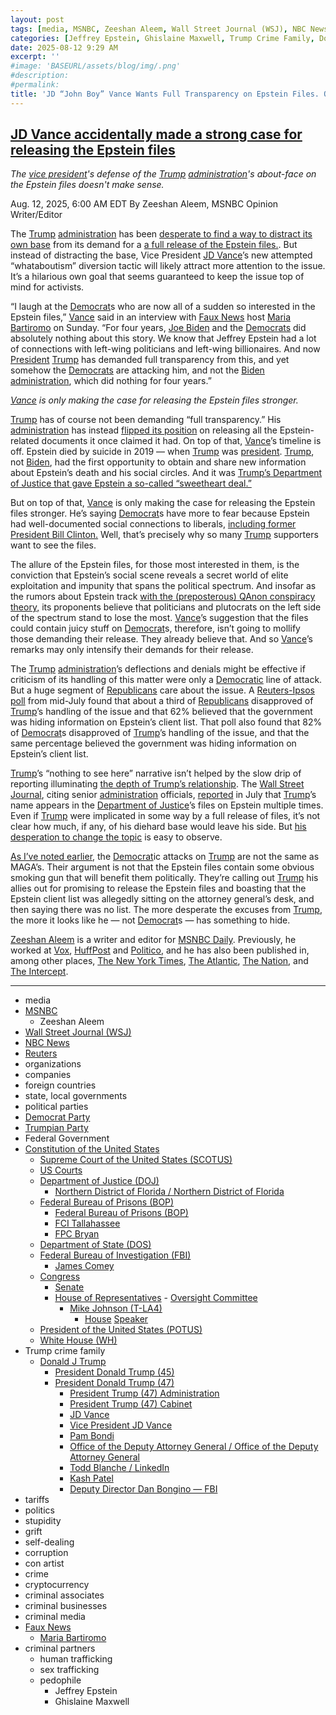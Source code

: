 ```yaml
---
layout: post
tags: [media, MSNBC, Zeeshan Aleem, Wall Street Journal (WSJ), NBC News, Reuters, organizations, companies, foreign countries, state local governments, political parties, Democrat Party, Trumpian Party, Federal Government, Constitution of the United States, Supreme Court of the United States (SCOTUS), US Courts, Department of Justice (DOJ), Northern District of Florida / Northern District of Florida, Federal Bureau of Prisons (BOP), Federal Bureau of Prisons (BOP), FCI Tallahassee, FPC Bryan, Department of State (DOS), Federal Bureau of Investigation (FBI), James Comey, Congress, Senate, House of Representatives,  Oversight Committee, Mike Johnson (T-LA4), House Speaker, President of the United States (POTUS), White House (WH), Trump crime family, Donald J Trump, President Donald Trump (45), President Donald Trump (47), President Trump (47) Administration, President Trump (47) Cabinet, JD Vance, Vice President JD Vance, Pam Bondi, Office of the Deputy Attorney General / Office of the Deputy Attorney General, Todd Blanche / LinkedIn, Kash Patel, Deputy Director Dan Bongino — FBI, tariffs, politics, stupidity, grift, self-dealing, corruption, con artist, crime, cryptocurrency, criminal associates, criminal businesses, criminal media, Faux News, Maria Bartiromo, criminal partners, human trafficking, sex trafficking, pedophile, Jeffrey Epstein, Ghislaine Maxwell]
categories: [Jeffrey Epstein, Ghislaine Maxwell, Trump Crime Family, Donald Trump]
date: 2025-08-12 9:29 AM
excerpt: ''
#image: 'BASEURL/assets/blog/img/.png'
#description:
#permalink:
title: 'JD “John Boy” Vance Wants Full Transparency on Epstein Files. Oops! Trump Wants to Bury Files'
---
```


## [JD Vance accidentally made a strong case for releasing the Epstein files](https://www.msnbc.com/opinion/msnbc-opinion/jd-vance-epstein-files-trump-biden-attention-rcna224323)

*The [vice president](https://www.whitehouse.gov/administration/jd-vance/)'s defense of the [Trump](https://www.donaldjtrump.com/) [administration](https://www.whitehouse.gov/administration/)'s about-face on the Epstein files doesn't make sense.*

Aug. 12, 2025, 6:00 AM EDT
By Zeeshan Aleem, MSNBC Opinion Writer/Editor

The [Trump](https://www.donaldjtrump.com/) [administration](https://www.whitehouse.gov/administration/) has been [desperate to find a way to distract its own base](https://www.msnbc.com/opinion/analysis/trump-epstein-files-distraction-fox-news-russiagate-rcna223977) from its demand for a [a full release of the Epstein files.](https://www.msnbc.com/opinion/msnbc-opinion/trump-epstein-files-democrats-response-rcna218675). But instead of distracting the base, Vice President [JD Vance](https://www.whitehouse.gov/administration/jd-vance/)’s new attempted “whataboutism” diversion tactic will likely attract more attention to the issue. It’s a hilarious own goal that seems guaranteed to keep the issue top of mind for activists.

“I laugh at the [Democrat](https://www.democrats.org/)s who are now all of a sudden so interested in the Epstein files,” [Vance](https://www.whitehouse.gov/administration/jd-vance/) said in an interview with [Faux News](https://www.foxnews.com/) host [Maria Bartiromo](https://www.foxnews.com/person/b/maria-bartiromo) on Sunday. “For four years, [Joe Biden](https://bidenwhitehouse.archives.gov/) and the [Democrats](https://www.democrats.org/) did absolutely nothing about this story. We know that Jeffrey Epstein had a lot of connections with left-wing politicians and left-wing billionaires. And now [President](https://www.whitehouse.gov/) [Trump](https://www.donaldjtrump.com/) has demanded full transparency from this, and yet somehow the [Democrats](https://www.democrats.org/) are attacking him, and not the [Biden administration](https://bidenwhitehouse.archives.gov/), which did nothing for four years.”

*[Vance](https://www.whitehouse.gov/administration/jd-vance/) is only making the case for releasing the Epstein files stronger.*

[Trump](https://www.donaldjtrump.com/) has of course not been demanding “full transparency.” His [administration](https://www.whitehouse.gov/administration/) has instead [flipped its position](https://www.msnbc.com/opinion/msnbc-opinion/trump-epstein-files-democrats-response-rcna218675) on releasing all the Epstein-related documents it once claimed it had. On top of that, [Vance](https://www.whitehouse.gov/administration/jd-vance/)’s timeline is off. Epstein died by suicide in 2019 — when [Trump](https://www.donaldjtrump.com/) was [president](https://www.whitehouse.gov/). [Trump](https://www.donaldjtrump.com/), not [Biden](https://bidenwhitehouse.archives.gov/), had the first opportunity to obtain and share new information about Epstein’s death and his social circles. And it was [Trump’s Department of Justice that gave Epstein a so-called “sweetheart deal.”](https://www.nbcnews.com/politics/congress/congress-doesnt-want-talk-alex-acosta-epsteins-sweetheart-deal-maker-rcna223543)

But on top of that, [Vance](https://www.whitehouse.gov/administration/jd-vance/) is only making the case for releasing the Epstein files stronger. He’s saying [Democrat](https://www.democrats.org/)s have more to fear because Epstein had well-documented social connections to liberals, [including former President Bill Clinton.](https://www.palmbeachpost.com/story/news/trump/2025/02/28/epstein-flight-logs-list-surprising-details-trump-clinton-trips/80730076007/) Well, that’s precisely why so many [Trump](https://www.donaldjtrump.com/) supporters want to see the files.

The allure of the Epstein files, for those most interested in them, is the conviction that Epstein’s social scene reveals a secret world of elite exploitation and impunity that spans the political spectrum. And insofar as the rumors about Epstein track [with the (preposterous) QAnon conspiracy theory,](https://www.msnbc.com/opinion/how-qanon-helps-its-followers-find-conspiracy-chaos-n1262227) its proponents believe that politicians and plutocrats on the left side of the spectrum stand to lose the most. [Vance](https://www.whitehouse.gov/administration/jd-vance/)’s suggestion that the files could contain juicy stuff on [Democrat](https://www.democrats.org/)s, therefore, isn’t going to mollify those demanding their release. They already believe that. And so [Vance](https://www.whitehouse.gov/administration/jd-vance/)’s remarks may only intensify their demands for their release.

The [Trump](https://www.donaldjtrump.com/) [administration](https://www.whitehouse.gov/administration/)’s deflections and denials might be effective if criticism of its handling of this matter were only a [Democratic](https://www.democrats.org/) line of attack. But a huge segment of [Republicans](https://www.gop.com/) care about the issue. A [Reuters-Ipsos poll](https://www.reuters.com/world/us/trump-faces-backlash-69-believe-epstein-details-concealed-reutersipsos-poll-2025-07-17/) from mid-July found that about a third of [Republicans](https://www.gop.com/) disapproved of [Trump](https://www.donaldjtrump.com/)’s handling of the issue and that 62% believed that the government was hiding information on Epstein’s client list. That poll also found that 82% of [Democrat](https://www.democrats.org/)s disapproved of [Trump](https://www.donaldjtrump.com/)’s handling of the issue, and that the same percentage believed the government was hiding information on Epstein’s client list.

[Trump](https://www.donaldjtrump.com/)’s “nothing to see here” narrative isn’t helped by the slow drip of reporting illuminating [the depth of Trump’s relationship](https://www.msnbc.com/top-stories/latest/epstein-trump-wall-street-journal-letter-rcna219501). The [Wall Street Journal](https://www.wsj.com/), citing senior [administration](https://www.whitehouse.gov/administration/) officials, [reported](https://www.wsj.com/politics/justice-department-told-trump-name-in-epstein-files-727a8038?mod=hp_lead_pos1) in July that [Trump](https://www.donaldjtrump.com/)’s name appears in the [Department of Justice](https://www.justice.gov/)’s files on Epstein multiple times. Even if [Trump](https://www.donaldjtrump.com/) were implicated in some way by a full release of files, it’s not clear how much, if any, of his diehard base would leave his side. But [his desperation to change the topic](https://www.msnbc.com/opinion/analysis/trump-epstein-files-distraction-fox-news-russiagate-rcna223977) is easy to observe.

[As I’ve noted earlier](https://www.msnbc.com/opinion/msnbc-opinion/trump-epstein-files-democrats-response-rcna218675), the [Democrat](https://www.democrats.org/)ic attacks on [Trump](https://www.donaldjtrump.com/) are not the same as MAGA’s. Their argument is not that the Epstein files contain some obvious smoking gun that will benefit them politically. They’re calling out [Trump](https://www.donaldjtrump.com/) his allies out for promising to release the Epstein files and boasting that the Epstein client list was allegedly sitting on the attorney general’s desk, and then saying there was no list. The more desperate the excuses from [Trump](https://www.donaldjtrump.com/), the more it looks like he — not [Democrat](https://www.democrats.org/)s — has something to hide. 

[Zeeshan Aleem](https://www.msnbc.com/author/zeeshan-aleem-ncpn1235332) is a writer and editor for [MSNBC Daily](https://www.msnbc.com/). Previously, he worked at [Vox](https://www.vox.com/), [HuffPost](https://www.huffpost.com/) and [Politico](https://www.politico.com/), and he has also been published in, among other places, [The New York Times](https://www.nytimes.com/), [The Atlantic](https://www.theatlantic.com/), [The Nation](https://www.thenation.com/), and [The Intercept](https://theintercept.com/).

----
- media
- [MSNBC](https://www.msnbc.com/)
    - Zeeshan Aleem
- [Wall Street Journal (WSJ)](https://www.wsj.com/)
- [NBC News](https://www.nbcnews.com/)
- [Reuters](https://www.reuters.com/)
- organizations 
- companies
- foreign countries 
- state, local governments
- political parties 
- [Democrat Party](https://www.democrats.org/)
- [Trumpian Party](https://www.gop.com/)
- Federal Government 
- [Constitution of the United States](https://constitution.congress.gov/)
    - [Supreme Court of the United States (SCOTUS)](https://www.supremecourt.gov/)
    - [US Courts](https://www.uscourts.gov/)
    - [Department of Justice (DOJ)](https://www.justice.gov/)
        - [Northern District of Florida / Northern District of Florida](https://www.justice.gov/usao-ndfl)
    - [Federal Bureau of Prisons (BOP)](https://www.bop.gov/)
        - [Federal Bureau of Prisons (BOP)](https://www.bop.gov/)
        - [FCI Tallahassee](https://www.bop.gov/locations/institutions/tal/)
        - [FPC Bryan](https://www.bop.gov/locations/institutions/bry/)
    - [Department of State (DOS)](https://www.state.gov/)
    - [Federal Bureau of Investigation (FBI)](https://www.fbi.gov/)
        - [James Comey](https://www.fbi.gov/history/directors/james-b-comey)
    - [Congress](https://www.congress.gov/)
        - [Senate](https://www.senate.gov/)
        - [House of Representatives](https://www.house.gov/)
                - [Oversight Committee](https://oversight.house.gov/)
            - [Mike Johnson (T-LA4)](https://mikejohnson.house.gov/)
                - [House](https://www.house.gov/) [Speaker](https://www.speaker.gov/) 
    - [President of the United States (POTUS)](https://www.whitehouse.gov/)
    - [White House (WH)](https://www.whitehouse.gov/)
- Trump crime family 
    - [Donald J Trump](https://www.donaldjtrump.com/)
        - [President Donald Trump (45)](https://trumpwhitehouse.archives.gov/)
        - [President Donald Trump (47)](https://www.whitehouse.gov/administration/donald-j-trump/)
            - [President Trump (47) Administration](https://www.whitehouse.gov/administration/)
            - [President Trump (47) Cabinet](https://www.whitehouse.gov/administration/the-cabinet/)
            - [JD Vance](https://www.linkedin.com/in/jd-vance-770a9047/)
            - [Vice President JD Vance](https://www.whitehouse.gov/administration/jd-vance/)
            - [Pam Bondi](https://www.justice.gov/ag/staff-profile/meet-attorney-general)
            - [Office of the Deputy Attorney General / Office of the Deputy Attorney General](https://www.justice.gov/dag)
            - [Todd Blanche / LinkedIn](https://www.linkedin.com/in/toddblanche/)
            - [Kash Patel](https://www.fbi.gov/about/leadership-and-structure/director-patel)
            - [Deputy Director Dan Bongino — FBI](https://www.fbi.gov/about/leadership-and-structure/deputy-director-dan-bongino)
- tariffs
- politics
- stupidity
- grift
- self-dealing
- corruption
- con artist 
- crime
- cryptocurrency 
- criminal associates
- criminal businesses
- criminal media 
- [Faux News](https://www.foxnews.com/)
    - [Maria Bartiromo](https://www.foxnews.com/person/b/maria-bartiromo)
- criminal partners
    - human trafficking 
    - sex trafficking 
    - pedophile 
        - Jeffrey Epstein 
        - Ghislaine Maxwell
